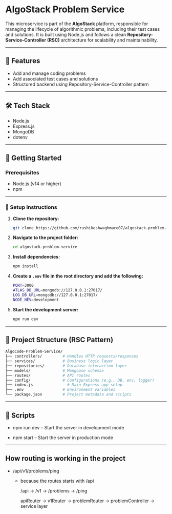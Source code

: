 # AlgoStack Problem Service

This microservice is part of the **AlgoStack** platform, responsible for managing the lifecycle of algorithmic problems, including their test cases and solutions. It is built using Node.js and follows a clean **Repository-Service-Controller (RSC)** architecture for scalability and maintainability.

---

## 🧩 Features

- Add and manage coding problems
- Add associated test cases and solutions
- Structured backend using Repository-Service-Controller pattern

---

## 🛠 Tech Stack

- Node.js
- Express.js
- MongoDB
- dotenv

---

## 🚀 Getting Started

### Prerequisites

- Node.js (v14 or higher)
- npm

---

### 🔧 Setup Instructions

1. **Clone the repository:**

   ```bash
   git clone https://github.com/rushikeshwaghmare07/algostack-problem-service.git
   ```

2. **Navigate to the project folder:**

   ```bash
   cd algostack-problem-service
   ```

3. **Install dependencies:**

   ```bash
   npm install
   ```

4. **Create a `.env` file in the root directory and add the following:**

   ```bash
   PORT=3000
   ATLAS_DB_URL=mongodb://127.0.0.1:27017/
   LOG_DB_URL=mongodb://127.0.0.1:27017/
   NODE_NEV=development
   ```

5. **Start the development server:**

   ```bash
   npm run dev
   ```

---

## 📁 Project Structure (RSC Pattern)

```bash
AlgoCode-Problem-Service/
├── controllers/         # Handles HTTP requests/responses
├── services/            # Business logic layer
├── repositories/        # Database interaction layer
├── models/              # Mongoose schemas
├── routes/              # API routes
├── config/              # Configurations (e.g., DB, env, logger)
├── index.js               # Main Express app setup
├── .env                 # Environment variables
└── package.json         # Project metadata and scripts
```
---

## 📌 Scripts

- npm run dev – Start the server in development mode

- npm start – Start the server in production mode

--- 
## How routing is working in the project

- /api/v1/problems/ping

  - because the routes starts with /api

    /api -> /v1 -> /problems -> /ping

    apiRouter -> v1Router -> problemRouter -> problemController -> service layer
